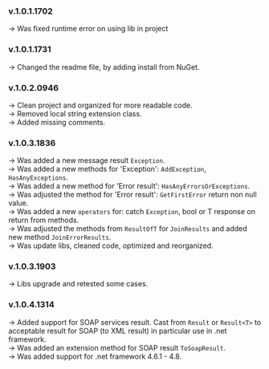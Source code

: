### **v.1.0.1.1702** 
-> Was fixed runtime error on using lib in project

### **v.1.0.1.1731** 
-> Changed the readme file, by adding install from NuGet.

### **v.1.0.2.0946** 
-> Clean project and organized for more readable code.<br />
-> Removed local string extension class.<br />
-> Added missing comments.

### **v.1.0.3.1836** 
-> Was added a new message result `Exception`.<br />
-> Was added a new methods for 'Exception': `AddException`, `HasAnyExceptions`.<br />
-> Was added a new method for 'Error result': `HasAnyErrorsOrExceptions`.<br />
-> Was adjusted the method for 'Error result': `GetFirstError` return non null value.<br />
-> Was added a new `operators` for: catch `Exception`, bool or T response on return from methods.<br />
-> Was adjusted the methods from `ResultOfT` for `JoinResults` and added new method `JoinErrorResults`.<br />
-> Was update libs, cleaned code, optimized and reorganized.<br />

### **v.1.0.3.1903** 
-> Libs upgrade and retested some cases.<br />

### **v.1.0.4.1314** 
-> Added support for SOAP services result. Cast from `Result` or `Result<T>` to acceptable result for SOAP (to XML result) in particular use in .net framework.<br />
-> Was added an extension method for SOAP result `ToSoapResult`.<br />
-> Was added support for .net framework 4.6.1 - 4.8.<br />